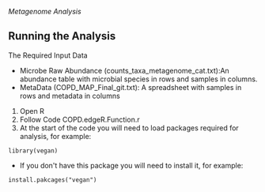 *Metagenome Analysis*
## Running the Analysis
The Required Input Data
* Microbe Raw Abundance (counts_taxa_metagenome_cat.txt):An abundance table with microbial species in rows and samples in columns.
* MetaData (COPD_MAP_Final_git.txt): A spreadsheet with samples in rows and metadata in columns

1. Open R
1. Follow Code COPD.edgeR.Function.r 
  1. At the start of the code you will need to load packages required for analysis, for example:
```
library(vegan)
```
* If you don't have this package you will need to install it, for example:
```
install.pakcages("vegan")
```
